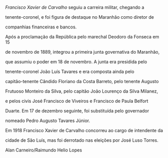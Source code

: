 

*Francisco Xavier de Carvalho* seguiu a carreira militar, chegando a

tenente-coronel, e foi figura de destaque no Maranhão como diretor de

companhias financeiras e bancos.



Após a proclamação da República pelo marechal Deodoro da Fonseca em 15

de novembro de 1889, integrou a primeira junta governativa do Maranhão,

que assumiu o poder em 18 de novembro. A junta era presidida pelo

tenente-coronel João Luís Tavares e era composta ainda pelo

capitão-tenente Cândido Floriano da Costa Barreto, pelo tenente Augusto

Frutuoso Monteiro da Silva, pelo capitão João Lourenço da Silva Milanez,

e pelos civis José Francisco de Viveiros e Francisco de Paula Belfort

Duarte. Em 17 de dezembro seguinte, foi substituída pelo governador

nomeado Pedro Augusto Tavares Júnior.



Em 1918 Francisco Xavier de Carvalho concorreu ao cargo de intendente da

cidade de São Luís, mas foi derrotado nas eleições por José Luso Torres.



Alan Carneiro/Raimundo Helio Lopes



